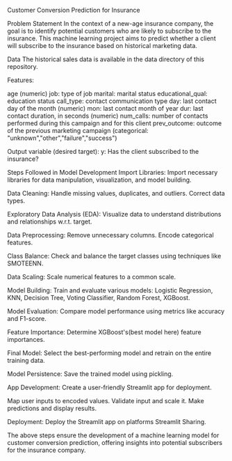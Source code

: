 Customer Conversion Prediction for Insurance

Problem Statement
In the context of a new-age insurance company, the goal is to identify potential customers who are likely to subscribe to the insurance. This machine learning project aims to predict whether a client will subscribe to the insurance based on historical marketing data.

Data
The historical sales data is available in the data directory of this repository.

Features:

age (numeric)
job: type of job
marital: marital status
educational_qual: education status
call_type: contact communication type
day: last contact day of the month (numeric)
mon: last contact month of year
dur: last contact duration, in seconds (numeric)
num_calls: number of contacts performed during this campaign and for this client
prev_outcome: outcome of the previous marketing campaign (categorical: "unknown","other","failure","success")

Output variable (desired target):
y: Has the client subscribed to the insurance?

Steps Followed in Model Development
Import Libraries: Import necessary libraries for data manipulation, visualization, and model building.

Data Cleaning: Handle missing values, duplicates, and outliers. Correct data types.

Exploratory Data Analysis (EDA): Visualize data to understand distributions and relationships w.r.t. target.

Data Preprocessing:
Remove unnecessary columns.
Encode categorical features.

Class Balance: Check and balance the target classes using techniques like SMOTEENN.

Data Scaling: Scale numerical features to a common scale.

Model Building: Train and evaluate various models: Logistic Regression, KNN, Decision Tree, Voting Classifier, Random Forest, XGBoost.

Model Evaluation: Compare model performance using metrics like accuracy and F1-score.

Feature Importance: Determine XGBoost's(best model here) feature importances.

Final Model: Select the best-performing model and retrain on the entire training data.

Model Persistence: Save the trained model using pickling.

App Development: Create a user-friendly Streamlit app for deployment.

Map user inputs to encoded values.
Validate input and scale it.
Make predictions and display results.

Deployment: Deploy the Streamlit app on platforms Streamlit Sharing.

The above steps ensure the development of a machine learning model for customer conversion prediction, offering insights into potential subscribers for the insurance company.





